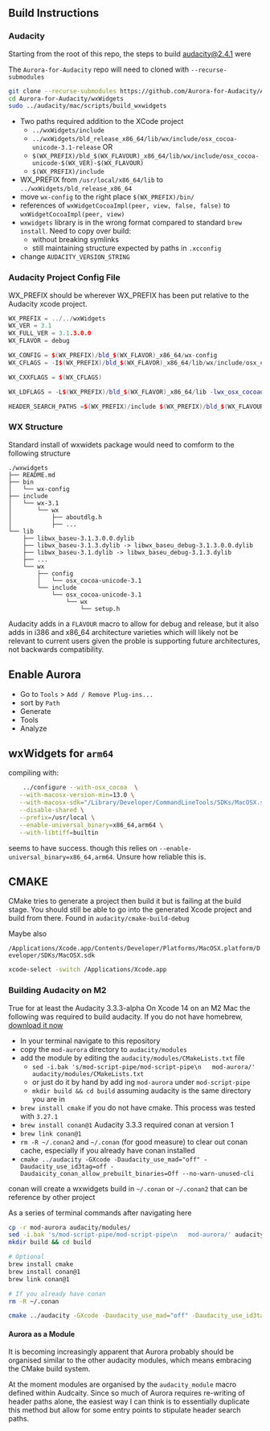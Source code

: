 ## Build Instructions

### Audacity

Starting from the root of this repo, the steps to build audacity@2.4.1 were

The `Aurora-for-Audacity` repo will need to cloned with `--recurse-submodules`

```sh
git clone --recurse-submodules https://github.com/Aurora-for-Audacity/Aurora-for-Audacity.git
cd Aurora-for-Audacity/wxWidgets
sudo ../audacity/mac/scripts/build_wxwidgets
```

- Two paths required addition to the XCode project
    - `../wxWidgets/include` 
    - `../wxWidgets/bld_release_x86_64/lib/wx/include/osx_cocoa-unicode-3.1-release`
    OR
    - `$(WX_PREFIX)/bld_$(WX_FLAVOUR)_x86_64/lib/wx/include/osx_cocoa-unicode-$(WX_VER)-$(WX_FLAVOUR)` 
    - `$(WX_PREFIX)/include`
- WX_PREFIX from `/usr/local/x86_64/lib` to `../wxWidgets/bld_release_x86_64`
- move `wx-config` to the right place `$(WX_PREFIX)/bin/`
- references of `wxWidgetCocoaImpl(peer, view, false, false)` to `wxWidgetCocoaImpl(peer, view)`
- `wxwidgets` library is in the wrong format compared to standard `brew install`. Need to copy over build:
    -  without breaking symlinks
    -  still maintaining structure expected by paths in `.xcconfig`
- change `AUDACITY_VERSION_STRING`

### Audacity Project Config File

WX_PREFIX should be wherever WX_PREFIX has been put relative to the Audacity xcode project.

```cpp
WX_PREFIX = ../../wxWidgets
WX_VER = 3.1
WX_FULL_VER = 3.1.3.0.0
WX_FLAVOR = debug

WX_CONFIG = $(WX_PREFIX)/bld_$(WX_FLAVOR)_x86_64/wx-config
WX_CFLAGS = -I$(WX_PREFIX)/bld_$(WX_FLAVOR)_x86_64/lib/wx/include/osx_cocoa-unicode-$(WX_VER)-$(WX_FLAVOR) -I$(WX_PREFIX)/include/ -D_FILE_OFFSET_BITS=64 -DwxDEBUG_LEVEL=1 -DWXUSINGDLL -D__WXMAC__ -D__WXOSX__ -D__WXOSX_COCOA__

WX_CXXFLAGS = $(WX_CFLAGS)

WX_LDFLAGS = -L$(WX_PREFIX)/bld_$(WX_FLAVOR)_x86_64/lib -lwx_osx_cocoau_$(WX_FLAVOR)_xrc-$(WX_FULL_VER) -lwx_osx_cocoau_$(WX_FLAVOR)_html-$(WX_FULL_VER) -lwx_osx_cocoau_$(WX_FLAVOR)_qa-$(WX_FULL_VER) -lwx_osx_cocoau_$(WX_FLAVOR)_adv-$(WX_FULL_VER) -lwx_osx_cocoau_$(WX_FLAVOR)_core-$(WX_FULL_VER) -lwx_baseu_$(WX_FLAVOR)_xml-$(WX_FULL_VER) -lwx_baseu_$(WX_FLAVOR)_net-$(WX_FULL_VER) -lwx_baseu_$(WX_FLAVOR)-$(WX_FULL_VER)

HEADER_SEARCH_PATHS =$(WX_PREFIX)/include $(WX_PREFIX)/bld_$(WX_FLAVOUR)_x86_64/lib/wx/include/osx_cocoa-unicode-$(WX_VER)-$(WX_FLAVOUR)
```

### WX Structure

Standard install of wxwidets package would need to comform to the following structure

```
./wxwidgets
├── README.md
├── bin
│   └── wx-config
├── include
│   └── wx-3.1
│       └── wx
│           ├── aboutdlg.h
│           ├── ...
└── lib
    ├── libwx_baseu-3.1.3.0.0.dylib
    ├── libwx_baseu-3.1.3.dylib -> libwx_baseu_debug-3.1.3.0.0.dylib
    ├── libwx_baseu-3.1.dylib -> libwx_baseu_debug-3.1.3.dylib
    ├── ...
    └── wx
        ├── config
        │   └── osx_cocoa-unicode-3.1
        └── include
            └── osx_cocoa-unicode-3.1
                └── wx
                    └── setup.h
```

Audacity adds in a `FLAVOUR` macro to allow for debug and release, but it also adds in i386 and x86_64 architecture varieties which will likely not be relevant to current users given the proble is supporting future architectures, not backwards compatibility.

## Enable Aurora

- Go to `Tools` > `Add / Remove Plug-ins...`
- sort by `Path`
 - Generate
 - Tools
 - Analyze

 ## wxWidgets for `arm64`

compiling with:

```sh
    ../configure --with-osx_cocoa  \
   --with-macosx-version-min=13.0 \
   --with-macosx-sdk="/Library/Developer/CommandLineTools/SDKs/MacOSX.sdk" \
   --disable-shared \
   --prefix=/usr/local \
   --enable-universal_binary=x86_64,arm64 \
   --with-libtiff=builtin
```
seems to have success. though this relies on `--enable-universal_binary=x86_64,arm64`. Unsure how reliable this is.

## CMAKE

CMake tries to generate a project then build it but is failing at the build stage. You should still be able to go into the generated Xcode project and build from there. Found in `audacity/cmake-build-debug`

Maybe also

`/Applications/Xcode.app/Contents/Developer/Platforms/MacOSX.platform/Developer/SDKs/MacOSX.sdk`

```sh
xcode-select -switch /Applications/Xcode.app    
```

### Building Audacity on M2

True for at least the Audacity 3.3.3-alpha
On Xcode 14 on an M2 Mac the following was required to build audacity.
If you do not have homebrew, [download it now](https://brew.sh)

- In your terminal navigate to this repository
- copy the `mod-aurora` directory to `audacity/modules`
- add the module by editing the `audacity/modules/CMakeLists.txt` file
  - `sed -i.bak 's/mod-script-pipe/mod-script-pipe\n   mod-aurora/' audacity/modules/CMakeLists.txt`
  - or just do it by hand by add ing `mod-aurora` under `mod-script-pipe`
  - `mkdir build && cd build` assuming audacity is the same directory you are in
- `brew install cmake` if you do not have cmake. This process was tested with `3.27.1`
- `brew install conan@1` Audacity 3.3.3 required conan at version 1
- `brew link conan@1`
- `rm -R ~/.conan2` and `~/.conan` (for good measure) to clear out conan cache, especially if you already have conan installed
- `cmake ../audacity -GXcode -Daudacity_use_mad="off" -Daudacity_use_id3tag=off -Daudaicity_conan_allow_prebuilt_binaries=Off --no-warn-unused-cli`

conan will create a wxwidgets build in `~/.conan` or `~/.conan2` that can be reference by other project

As a series of terminal commands after navigating here

```sh
cp -r mod-aurora audacity/modules/
sed -i.bak 's/mod-script-pipe/mod-script-pipe\n   mod-aurora/' audacity/modules/CMakeLists.txt
mkdir build && cd build

# Optional
brew install cmake
brew install conan@1
brew link conan@1

# If you already have conan
rm -R ~/.conan

cmake ../audacity -GXcode -Daudacity_use_mad="off" -Daudacity_use_id3tag=off -Daudaicity_conan_allow_prebuilt_binaries=Off --no-warn-unused-cli
```

#### Aurora as a Module

It is becoming increasingly apparent that Aurora probably should be organised similar to the other audacity modules, which means embracing the CMake build system. 

At the moment modules are organised by the `audacity_module` macro defined within Audcaity. Since so much of Aurora requires re-writing of header paths alone, the easiest way I can think is to essentially duplicate this method but allow for some entry points to stipulate header search paths.

